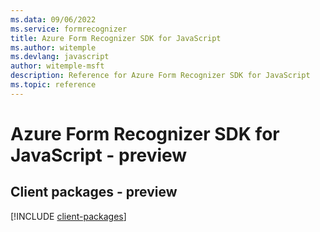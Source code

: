 ```yaml
---
ms.data: 09/06/2022
ms.service: formrecognizer
title: Azure Form Recognizer SDK for JavaScript
ms.author: witemple
ms.devlang: javascript
author: witemple-msft
description: Reference for Azure Form Recognizer SDK for JavaScript
ms.topic: reference
---
```

# Azure Form Recognizer SDK for JavaScript - preview

## Client packages - preview
[!INCLUDE [client-packages](form-recognizer-client-index.md)]